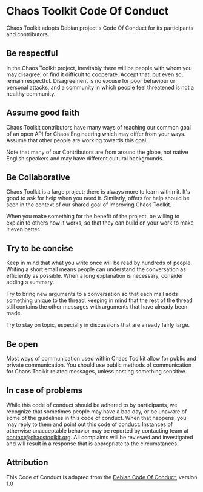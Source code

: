 # Chaos Toolkit Code Of Conduct

Chaos Toolkit adopts Debian project's Code Of Conduct for its
participants and contributors.

## Be respectful

In the Chaos Toolkit project, inevitably there will be people with whom you
may disagree, or find it difficult to cooperate. Accept that, but even
so, remain respectful. Disagreement is no excuse for poor behaviour or
personal attacks, and a community in which people feel threatened is
not a healthy community.

## Assume good faith

Chaos Toolkit contributors have many ways of reaching our common goal
of an open API for Chaos Engineering which may differ from your
ways. Assume that other people are working towards this goal.

Note that many of our Contributors are from around the globe, not
native English speakers and may have different cultural backgrounds.

## Be Collaborative

Chaos Toolkit is a large project; there is always more to learn within
it. It's good to ask for help when you need it. Similarly, offers for
help should be seen in the context of our shared goal of improving
Chaos Toolkit.

When you make something for the benefit of the project, be willing to
explain to others how it works, so that they can build on your work to
make it even better.

## Try to be concise

Keep in mind that what you write once will be read by hundreds of
people. Writing a short email means people can understand the
conversation as efficiently as possible. When a long explanation is
necessary, consider adding a summary.

Try to bring new arguments to a conversation so that each mail adds
something unique to the thread, keeping in mind that the rest of the
thread still contains the other messages with arguments that have
already been made.

Try to stay on topic, especially in discussions that are already fairly large.

## Be open

Most ways of communication used within Chaos Toolkit allow for public
and private communication. You should use public methods of
communication for Chaos Toolkit related messages, unless posting
something sensitive.

## In case of problems

While this code of conduct should be adhered to by participants, we
recognize that sometimes people may have a bad day, or be unaware of
some of the guidelines in this code of conduct. When that happens, you
may reply to them and point out this code of conduct. Instances of
otherwise unacceptable behavior may be reported by contacting team at
contact@chaostoolkit.org. All complaints will be reviewed and
investigated and will result in a response that is appropriate to the
circumstances.


## Attribution

This Code of Conduct is adapted from the [Debian Code Of Conduct][homepage], version 1.0

[homepage]: https://www.debian.org/code_of_conduct
